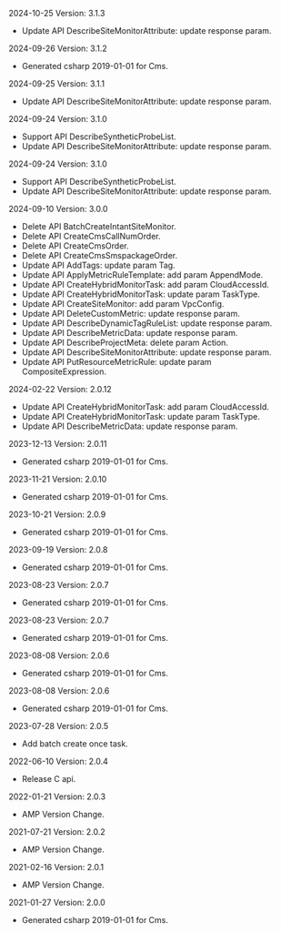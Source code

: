 2024-10-25 Version: 3.1.3
- Update API DescribeSiteMonitorAttribute: update response param.


2024-09-26 Version: 3.1.2
- Generated csharp 2019-01-01 for Cms.

2024-09-25 Version: 3.1.1
- Update API DescribeSiteMonitorAttribute: update response param.


2024-09-24 Version: 3.1.0
- Support API DescribeSyntheticProbeList.
- Update API DescribeSiteMonitorAttribute: update response param.


2024-09-24 Version: 3.1.0
- Support API DescribeSyntheticProbeList.
- Update API DescribeSiteMonitorAttribute: update response param.


2024-09-10 Version: 3.0.0
- Delete API BatchCreateIntantSiteMonitor.
- Delete API CreateCmsCallNumOrder.
- Delete API CreateCmsOrder.
- Delete API CreateCmsSmspackageOrder.
- Update API AddTags: update param Tag.
- Update API ApplyMetricRuleTemplate: add param AppendMode.
- Update API CreateHybridMonitorTask: add param CloudAccessId.
- Update API CreateHybridMonitorTask: update param TaskType.
- Update API CreateSiteMonitor: add param VpcConfig.
- Update API DeleteCustomMetric: update response param.
- Update API DescribeDynamicTagRuleList: update response param.
- Update API DescribeMetricData: update response param.
- Update API DescribeProjectMeta: delete param Action.
- Update API DescribeSiteMonitorAttribute: update response param.
- Update API PutResourceMetricRule: update param CompositeExpression.


2024-02-22 Version: 2.0.12
- Update API CreateHybridMonitorTask: add param CloudAccessId.
- Update API CreateHybridMonitorTask: update param TaskType.
- Update API DescribeMetricData: update response param.


2023-12-13 Version: 2.0.11
- Generated csharp 2019-01-01 for Cms.

2023-11-21 Version: 2.0.10
- Generated csharp 2019-01-01 for Cms.

2023-10-21 Version: 2.0.9
- Generated csharp 2019-01-01 for Cms.

2023-09-19 Version: 2.0.8
- Generated csharp 2019-01-01 for Cms.

2023-08-23 Version: 2.0.7
- Generated csharp 2019-01-01 for Cms.

2023-08-23 Version: 2.0.7
- Generated csharp 2019-01-01 for Cms.

2023-08-08 Version: 2.0.6
- Generated csharp 2019-01-01 for Cms.

2023-08-08 Version: 2.0.6
- Generated csharp 2019-01-01 for Cms.

2023-07-28 Version: 2.0.5
- Add batch create once task.

2022-06-10 Version: 2.0.4
- Release C api.

2022-01-21 Version: 2.0.3
- AMP Version Change.

2021-07-21 Version: 2.0.2
- AMP Version Change.

2021-02-16 Version: 2.0.1
- AMP Version Change.

2021-01-27 Version: 2.0.0
- Generated csharp 2019-01-01 for Cms.

